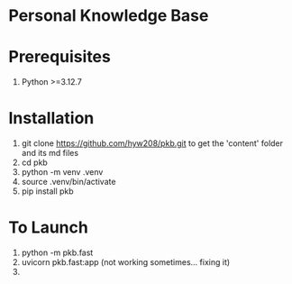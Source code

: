 # Personal Knowledge Base


# Prerequisites
1. Python >=3.12.7


# Installation 
1. git clone https://github.com/hyw208/pkb.git to get the 'content' folder and its md files
2. cd pkb
3. python -m venv .venv
4. source .venv/bin/activate 
5. pip install pkb 
   

# To Launch 
1. python -m pkb.fast
2. uvicorn pkb.fast:app (not working sometimes... fixing it)
3. 